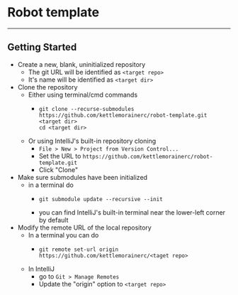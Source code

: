 # Robot template

---
## Getting Started

- Create a new, blank, uninitialized repository
  - The git URL will be identified as `<target repo>`
  - It's name will be identified as `<target dir>`
- Clone the repository
  - Either using terminal/cmd commands
    - ```shell
      git clone --recurse-submodules https://github.com/kettlemorainerc/robot-template.git <target dir>
      cd <target dir> 
      ```
  - Or using IntelliJ's built-in repository cloning
    - `File > New > Project from Version Control...`
    - Set the URL to `https://github.com/kettlemorainerc/robot-template.git`
    - Click "Clone"
- Make sure submodules have been initialized
  - in a terminal do
    - ```shell
      git submodule update --recursive --init
      ```
    - you can find IntelliJ's built-in terminal near the lower-left corner by default
- Modify the remote URL of the local repository
  - In a terminal you can do
    - ```shell
      git remote set-url origin https://github.com/kettlemorainerc/<taget repo>
      ```
  - In IntelliJ 
    - go to `Git > Manage Remotes`
    - Update the "origin" option to `<target repo>`
